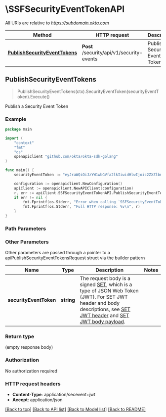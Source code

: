# \SSFSecurityEventTokenAPI

All URIs are relative to *https://subdomain.okta.com*

Method | HTTP request | Description
------------- | ------------- | -------------
[**PublishSecurityEventTokens**](SSFSecurityEventTokenAPI.md#PublishSecurityEventTokens) | **Post** /security/api/v1/security-events | Publish a Security Event Token



## PublishSecurityEventTokens

> PublishSecurityEventTokens(ctx).SecurityEventToken(securityEventToken).Execute()

Publish a Security Event Token



### Example

```go
package main

import (
	"context"
	"fmt"
	"os"
	openapiclient "github.com/okta/okta-sdk-golang"
)

func main() {
	securityEventToken := "eyJraWQiOiJzYW1wbGVfa2lkIiwidHlwIjoic2ZXZlbnQra ... mrtmw" // string | The request body is a signed [SET](https://datatracker.ietf.org/doc/html/rfc8417), which is a type of JSON Web Token (JWT).  For SET JWT header and body descriptions, see [SET JWT header](/openapi/okta-management/management/tag/SSFSecurityEventToken/#tag/SSFSecurityEventToken/schema/SecurityEventTokenRequestJwtHeader) and [SET JWT body payload](/openapi/okta-management/management/tag/SSFSecurityEventToken/#tag/SSFSecurityEventToken/schema/SecurityEventTokenRequestJwtBody). 

	configuration := openapiclient.NewConfiguration()
	apiClient := openapiclient.NewAPIClient(configuration)
	r, err := apiClient.SSFSecurityEventTokenAPI.PublishSecurityEventTokens(context.Background()).SecurityEventToken(securityEventToken).Execute()
	if err != nil {
		fmt.Fprintf(os.Stderr, "Error when calling `SSFSecurityEventTokenAPI.PublishSecurityEventTokens``: %v\n", err)
		fmt.Fprintf(os.Stderr, "Full HTTP response: %v\n", r)
	}
}
```

### Path Parameters



### Other Parameters

Other parameters are passed through a pointer to a apiPublishSecurityEventTokensRequest struct via the builder pattern


Name | Type | Description  | Notes
------------- | ------------- | ------------- | -------------
 **securityEventToken** | **string** | The request body is a signed [SET](https://datatracker.ietf.org/doc/html/rfc8417), which is a type of JSON Web Token (JWT).  For SET JWT header and body descriptions, see [SET JWT header](/openapi/okta-management/management/tag/SSFSecurityEventToken/#tag/SSFSecurityEventToken/schema/SecurityEventTokenRequestJwtHeader) and [SET JWT body payload](/openapi/okta-management/management/tag/SSFSecurityEventToken/#tag/SSFSecurityEventToken/schema/SecurityEventTokenRequestJwtBody).  | 

### Return type

 (empty response body)

### Authorization

No authorization required

### HTTP request headers

- **Content-Type**: application/secevent+jwt
- **Accept**: application/json

[[Back to top]](#) [[Back to API list]](../README.md#documentation-for-api-endpoints)
[[Back to Model list]](../README.md#documentation-for-models)
[[Back to README]](../README.md)


